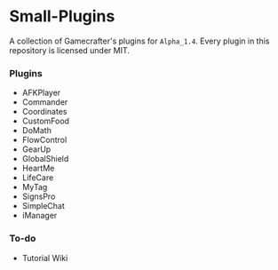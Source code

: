 # Small-Plugins
A collection of Gamecrafter's plugins for `Alpha_1.4`. Every plugin in this
repository is licensed under MIT.

### Plugins
* AFKPlayer
* Commander
* Coordinates
* CustomFood
* DoMath
* FlowControl
* GearUp
* GlobalShield
* HeartMe
* LifeCare
* MyTag
* SignsPro
* SimpleChat
* iManager

### To-do
* Tutorial Wiki

